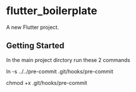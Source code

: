 # flutter_boilerplate

A new Flutter project.

## Getting Started
In the main project dirctory run these 2 commands

ln -s ../../pre-commit .git/hooks/pre-commit

chmod +x .git/hooks/pre-commit
